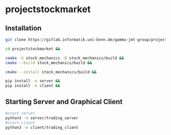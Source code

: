 # projectstockmarket

## Installation

```bash
git clone https://gitlab.informatik.uni-bonn.de/gamma-jmt-group/projectstockmarket.git &&

cd projectstockmarket &&

cmake -S stock_mechanics -B stock_mechanics/build &&
cmake --build stock_mechanics/build && 

cmake --install stock_mechanics/build && 

pip install -e server && 
pip install -e client && 

```

## Starting Server and Graphical Client

```bash
#start server
python3 -m server/trading_server
#start client
python3 -m client/trading_client
```

